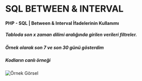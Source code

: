 # SQL BETWEEN & INTERVAL
#### PHP - SQL | Between &amp; Interval İfadelerinin Kullanımı
##### Tabloda son x zaman dilimi aralığında girilen verileri filtreler. 
##### Örnek olarak son 7 ve son 30 günü gösterdim


##### Kodların canlı örneği


![Örnek Görsel](https://user-images.githubusercontent.com/106887102/188257197-12ee8786-74bc-4daa-a0ed-4b5aa1668901.png)
